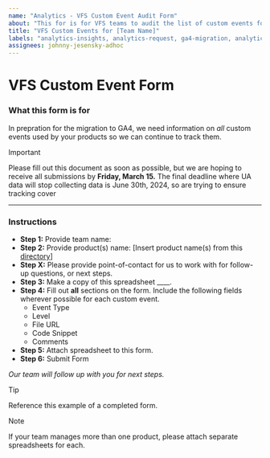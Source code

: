 ```yaml
---
name: "Analytics - VFS Custom Event Audit Form" 
about: "This for is for VFS teams to audit the list of custom events for each of their products." 
title: "VFS Custom Events for [Team Name]"
labels: "analytics-insights, analytics-request, ga4-migration, analytics-insights-form"
assignees: johnny-jesensky-adhoc
---
```

# VFS Custom Event Form

### What this form is for
In prepration for the migration to GA4, we need information on _all_ custom events used by your products so we can continue to track them.

> [!IMPORTANT]
> Please fill out this document as soon as possible, but we are hoping to receive all submissions by **Friday, March 15.** The final deadline where UA data will stop collecting data is June 30th, 2024, so are trying to ensure tracking cover

---

### Instructions
- **Step 1:** Provide team name:
- **Step 2:** Provide product(s) name: [Insert product name(s) from this [directory](https://depo-platform-documentation.scrollhelp.site/getting-started/vfs-product-directory)]
- **Step X:** Please provide point-of-contact for us to work with for follow-up questions, or next steps.
- **Step 3:** Make a copy of this spreadsheet ____. 
- **Step 4:** Fill out **all** sections on the form. Include the following fields wherever possible for each custom event.
  - Event Type
  - Level
  - File URL
  - Code Snippet
  - Comments
- **Step 5:** Attach spreadsheet to this form.
- **Step 6:** Submit Form

_Our team will follow up with you for next steps._
> [!TIP]
> Reference this example of a completed form.

 > [!NOTE]
> If your team manages more than one product, please attach separate spreadsheets for each.
